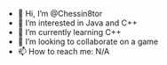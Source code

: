 - 👋 Hi, I’m @Chessin8tor
- 👀 I’m interested in Java and C++
- 🌱 I’m currently learning C++
- 💞️ I’m looking to collaborate on a game
- 📫 How to reach me: N/A

<!---
Chessin8tor/Chessin8tor is a ✨ special ✨ repository because its `README.md` (this file) appears on your GitHub profile.
You can click the Preview link to take a look at your changes.
--->
